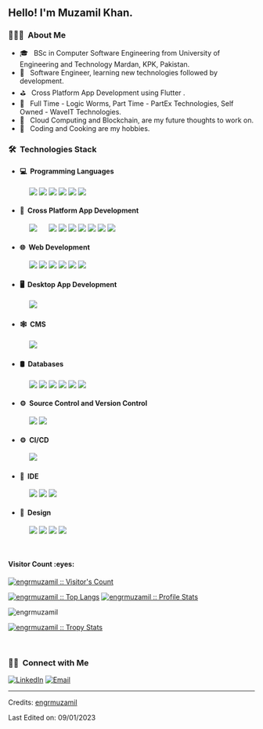 <h2> Hello! I'm Muzamil Khan.</h2>

<h3> 👨🏻‍💻 &nbsp;About Me </h3>

- 🎓 &nbsp; BSc in Computer Software Engineering from University of Engineering and Technology Mardan, KPK, Pakistan.
- 🤔 &nbsp; Software Engineer, learning new technologies followed by development.
- ⛳ &nbsp; Cross Platform App Development using Flutter .
- 💼 &nbsp; Full Time - Logic Worms, Part Time - PartEx Technologies, Self Owned - WaveIT Technologies.
- 💭 &nbsp; Cloud Computing and Blockchain, are my future thoughts to work on.
- 🍭 &nbsp; Coding and Cooking are my hobbies.

<h3> 🛠 &nbsp;Technologies Stack</h3>

- <h4> 💻 &nbsp;Programming Languages</h4>
&nbsp;&nbsp;&nbsp;&nbsp;&nbsp;&nbsp;&nbsp;&nbsp;&nbsp;&nbsp;&nbsp;<img src="https://img.shields.io/badge/Dart%20-%2300599C.svg?&style=for-the-badge"/> <img src="https://img.shields.io/badge/C-%1200550.svg?&style=for-the-badge"/> <img src="https://img.shields.io/badge/C++-%23239980.svg?&style=for-the-badge"/> <img src="https://img.shields.io/badge/c%23%20-%23239120.svg?&style=for-the-badge"/> <img src="https://img.shields.io/badge/Python-%23239950.svg?&style=for-the-badge"/> <img src="https://img.shields.io/badge/JavaScript-%23236199.svg?&style=for-the-badge"/>
- <h4> 📱 &nbsp;Cross Platform App Development</h4>
&nbsp;&nbsp;&nbsp;&nbsp;&nbsp;&nbsp;&nbsp;&nbsp;&nbsp;&nbsp;&nbsp;<img src="https://img.shields.io/badge/Flutter%20-%231572B6.svg?&style=for-the-badge"/>&nbsp;&nbsp;&nbsp;&nbsp;&nbsp;&nbsp;<img src="https://img.shields.io/badge/Provider%20-%23363E8B.svg?&style=for-the-badge"/> <img src="https://img.shields.io/badge/BloC%20-%23523330.svg?&style=for-the-badge"/> <img src="https://img.shields.io/badge/Stacked%20-%2353853D.svg?&style=for-the-badge"/> <img src="https://img.shields.io/badge/Responsive UI%20-%2340232a.svg?&style=for-the-badge"/> <img src="https://img.shields.io/badge/HTTP%20-%2350235a.svg?&style=for-the-badge"/> <img src="https://img.shields.io/badge/DIO%20-%2320232a.svg?&style=for-the-badge"/> <img src="https://img.shields.io/badge/JSON%20-%2340234a.svg?&style=for-the-badge"/>
- <h4> 🌐 &nbsp;Web Development</h4>
&nbsp;&nbsp;&nbsp;&nbsp;&nbsp;&nbsp;&nbsp;&nbsp;&nbsp;&nbsp;&nbsp;<img src="https://img.shields.io/badge/HTML%20-%231572B6.svg?&style=for-the-badge"/> <img src="https://img.shields.io/badge/CSS%20-%23563D7C.svg?&style=for-the-badge"/> <img src="https://img.shields.io/badge/BootStrap%20-%23323330.svg?&style=for-the-badge"/> <img src="https://img.shields.io/badge/Django%20-%2343853D.svg?&style=for-the-badge"/> <img src="https://img.shields.io/badge/Flask%20-%23236199.svg?&style=for-the-badge"/> <img src="https://img.shields.io/badge/react.js%20-%2320232a.svg?&style=for-the-badge"/>
- <h4> 🖥️ &nbsp;Desktop App Development</h4>
&nbsp;&nbsp;&nbsp;&nbsp;&nbsp;&nbsp;&nbsp;&nbsp;&nbsp;&nbsp;&nbsp;<img src="https://img.shields.io/badge/Winforms%20-%233573B6.svg?&style=for-the-badge"/>
- <h4> 🕸️ &nbsp;CMS</h4>
&nbsp;&nbsp;&nbsp;&nbsp;&nbsp;&nbsp;&nbsp;&nbsp;&nbsp;&nbsp;&nbsp;<img src="https://img.shields.io/badge/WordPress%20-%235573C6.svg?&style=for-the-badge"/>
- <h4> 🛢 &nbsp;Databases</h4>
&nbsp;&nbsp;&nbsp;&nbsp;&nbsp;&nbsp;&nbsp;&nbsp;&nbsp;&nbsp;&nbsp;<img src="https://img.shields.io/badge/MSSQL-%2300f.svg?&style=for-the-badge"/> <img src="https://img.shields.io/badge/MySQL-%2300f.svg?&style=for-the-badge"/> <img src ="https://img.shields.io/badge/SQLite-%234ea94b.svg?&style=for-the-badge"/> <img src ="https://img.shields.io/badge/Postgres-%23316192.svg?&style=for-the-badge"/> <img src ="https://img.shields.io/badge/Hive-%23516194.svg?&style=for-the-badge"/> <img src ="https://img.shields.io/badge/Firebase-%23216152.svg?&style=for-the-badge"/>
- <h4> ⚙️ &nbsp;Source Control and Version Control</h4>
&nbsp;&nbsp;&nbsp;&nbsp;&nbsp;&nbsp;&nbsp;&nbsp;&nbsp;&nbsp;&nbsp;<img src="https://img.shields.io/badge/git%20-%23F05033.svg?&style=for-the-badge"/> <img src="https://img.shields.io/badge/github%20-%23121011.svg?&style=for-the-badge"/>
- <h4> ⚙️ &nbsp;CI/CD</h4>
&nbsp;&nbsp;&nbsp;&nbsp;&nbsp;&nbsp;&nbsp;&nbsp;&nbsp;&nbsp;&nbsp;<img src="https://img.shields.io/badge/CODEMAGIC%20-%23F05FFF.svg?&style=for-the-badge"/>
- <h4> 🔧 &nbsp;IDE</h4>
&nbsp;&nbsp;&nbsp;&nbsp;&nbsp;&nbsp;&nbsp;&nbsp;&nbsp;&nbsp;&nbsp;<img src="https://img.shields.io/badge/Visual Studio Code%20-%23FFFFFF.svg?&style=for-the-badge"/> <img src="https://img.shields.io/badge/Visual Studio%20-%23FFAAFF.svg?&style=for-the-badge"/> <img src="https://img.shields.io/badge/Android Studio%20-%23FDDFBE.svg?&style=for-the-badge"/>
- <h4> 🎨 &nbsp;Design</h4>
&nbsp;&nbsp;&nbsp;&nbsp;&nbsp;&nbsp;&nbsp;&nbsp;&nbsp;&nbsp;&nbsp;<img src="https://img.shields.io/badge/adobe%20photoshop%20-%2331A8FF.svg?&style=for-the-badge"/> <img src="https://img.shields.io/badge/figma%20-%23F24E1E.svg?&style=for-the-badge"/> <img src="https://img.shields.io/badge/adobe%20xd%20-%23FF26BE.svg?&style=for-the-badge"/> <img src="https://img.shields.io/badge/Canva%20-%23FFFFFF.svg?&style=for-the-badge"/>

<br/>

<h4>Visitor Count :eyes:</h4>
<p>
    <a href="https://github.com/engrmuzamil">
        <img src="https://profile-counter.glitch.me/{engrmuzamil}/count.svg" alt="engrmuzamil :: Visitor's Count" />
    </a>
</p>

<p>
    <a href="https://github.com/engrmuzamil"><img src="https://github-readme-stats.vercel.app/api/top-langs/?username=engrmuzamil&theme=tokyonight&layout=compact&hide_border=true&bg_color=282A36&icon_color=686868&title_color=57c7ff&text_color=9aedfe" alt="engrmuzamil :: Top Langs" /></a>
    <a href="https://github.com/engrmuzamil"><img src="https://github-readme-stats.vercel.app/api?username=engrmuzamil&show_icons=true&include_all_commits=true&hide_border=true&bg_color=282A36&icon_color=686868&title_color=57c7ff&text_color=9aedfe&custom_title=My+Github+Stats" alt="engrmuzamil :: Profile Stats" /></a>
 

</p>
<p><img align="center" src="https://github-readme-streak-stats.herokuapp.com/?user=engrmuzamil&" alt="engrmuzamil" /></p>
<p>
    <a href="https://github.com/engrmuzamil">
        <img src="https://github-profile-trophy.vercel.app/?username=engrmuzamil&theme=dracula&rank=S,AAA,AA,B,C,A&margin-w=10" alt="engrmuzamil :: Tropy Stats" />
    </a>
</p>


<br/>

<h3> 🤝🏻 &nbsp;Connect with Me </h3>

<p >
<a href="https://www.linkedin.com/in/muzamil-khan-se/"><img alt="LinkedIn" src="https://img.shields.io/badge/LinkedIn-Muzamil Khan-blue?style=flat-square&logo=linkedin"></a>
<a href="mailto:engineer.muzamilkhan@gmail.com"><img alt="Email" src="https://img.shields.io/badge/Email-engineer.muzamilkhan@gmail.com-blue?style=flat-square&logo=gmail"></a>
</p>

------
Credits: [engrmuzamil](https://github.com/engrmuzamil)

Last Edited on: 09/01/2023
